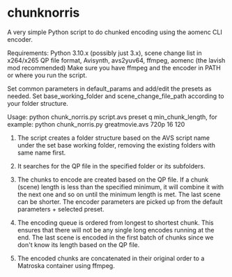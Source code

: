 # chunknorris
A very simple Python script to do chunked encoding using the aomenc CLI encoder.

Requirements: Python 3.10.x (possibly just 3.x), scene change list in x264/x265 QP file format, Avisynth, avs2yuv64, ffmpeg, aomenc (the lavish mod recommended)
Make sure you have ffmpeg and the encoder in PATH or where you run the script.

Set common parameters in default_params and add/edit the presets as needed.
Set base_working_folder and scene_change_file_path according to your folder structure.

Usage: python chunk_norris.py script.avs preset q min_chunk_length, for example:
python chunk_norris.py greatmovie.avs 720p 16 120

1. The script creates a folder structure based on the AVS script name under the set base working folder, removing the existing folders with same name first.
   
2. It searches for the QP file in the specified folder or its subfolders.
 
3. The chunks to encode are created based on the QP file. If a chunk (scene) length is less than the specified minimum,
   it will combine it with the next one and so on until the minimum length is met. The last scene can be shorter.
   The encoder parameters are picked up from the default parameters + selected preset.

4. The encoding queue is ordered from longest to shortest chunk. This ensures that there will not be any single long encodes running at the end.
   The last scene is encoded in the first batch of chunks since we don't know its length based on the QP file.
   
5. The encoded chunks are concatenated in their original order to a Matroska container using ffmpeg.
